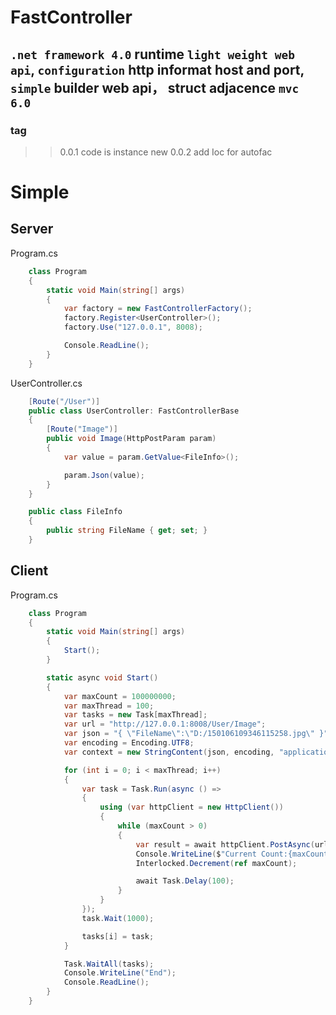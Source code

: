 # FastController
## `.net framework 4.0` runtime `light weight web api`, `configuration` http informat host and port, `simple` builder web api， struct adjacence `mvc 6.0`
### tag
>> 0.0.1 code is instance new
>> 0.0.2 add Ioc for autofac

# Simple
## Server
> 
Program.cs
>>
``` cs
    class Program
    {
        static void Main(string[] args)
        {
            var factory = new FastControllerFactory();
            factory.Register<UserController>();
            factory.Use("127.0.0.1", 8008);

            Console.ReadLine();
        }
    }
```
>
UserController.cs
>>
``` cs
    [Route("/User")]
    public class UserController: FastControllerBase
    {
        [Route("Image")]
        public void Image(HttpPostParam param)
        {
            var value = param.GetValue<FileInfo>();

            param.Json(value);
        }
    }

    public class FileInfo
    {
        public string FileName { get; set; }
    }
```
## Client
>
Program.cs
>> 
``` cs
    class Program
    {
        static void Main(string[] args)
        {
            Start();
        }

        static async void Start()
        {
            var maxCount = 100000000;
            var maxThread = 100;
            var tasks = new Task[maxThread];
            var url = "http://127.0.0.1:8008/User/Image";
            var json = "{ \"FileName\":\"D:/150106109346115258.jpg\" }";
            var encoding = Encoding.UTF8;
            var context = new StringContent(json, encoding, "application/json");

            for (int i = 0; i < maxThread; i++)
            {
                var task = Task.Run(async () =>
                {
                    using (var httpClient = new HttpClient())
                    {
                        while (maxCount > 0)
                        {
                            var result = await httpClient.PostAsync(url, context);
                            Console.WriteLine($"Current Count:{maxCount} result:{await result.Content.ReadAsStringAsync()}");
                            Interlocked.Decrement(ref maxCount);

                            await Task.Delay(100);
                        }
                    }
                });
                task.Wait(1000);

                tasks[i] = task;
            }

            Task.WaitAll(tasks);
            Console.WriteLine("End");
            Console.ReadLine();
        }
    }
```
